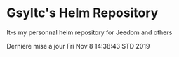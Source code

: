 # Gsyltc's Helm Repository

It-s my personnal helm repository for Jeedom and others

Derniere mise a jour Fri Nov  8 14:38:43 STD 2019
